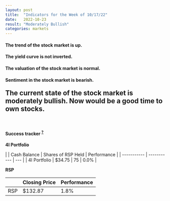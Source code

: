 ```yaml
---
layout: post
title:  "Indicators for the Week of 10/17/22"
date:   2022-10-23
result: "Moderately Bullish"
categories: markets
---
```

<h4>The trend of the stock market is <b>up.</b></h4>

<h4>The yield curve is <b>not inverted.</b></h4>

<h4>
  The valuation of the stock market is <b>normal.</b>
</h4>

<h4>
  Sentiment in the stock market is <b>bearish.</b>
</h4>

<h2 style="margin-top: 20px;">The current state of the stock market is <b>moderately bullish.</b> Now would be a good time to own stocks.</h2>

<br/>

<h4 style="font-weight: bold;">Success tracker <sup><a href="/tracker/">?</a></sup></h4>

<b>4I Portfolio</b>

| | Cash Balance | Shares of RSP Held | Performance |
| ----------- | ----------- | --- |
| 4I Portfolio      | $34.75      | 75 | 0.0% |

<b>RSP</b>

|  | Closing Price | Performance |
|-|-|-|
|RSP|$132.87|1.8%|

